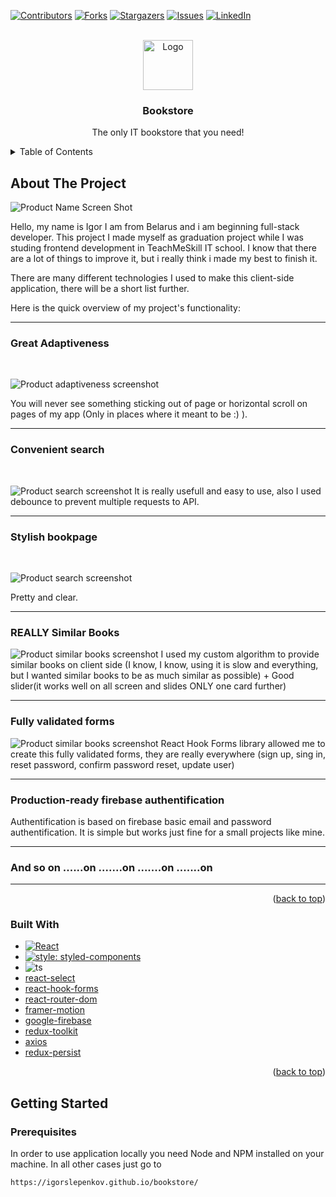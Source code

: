 <div id="top"></div>

[![Contributors][contributors-shield]][contributors-url]
[![Forks][forks-shield]][forks-url]
[![Stargazers][stars-shield]][stars-url]
[![Issues][issues-shield]][issues-url]
[![LinkedIn][linkedin-shield]][linkedin-url]

<br />
<div align="center">
  <a href="https://github.com/igorslepenkov/bookstore">
    <img src="images/logo.jpg" alt="Logo" width="80" height="80">
  </a>

  <h3 align="center">Bookstore</h3>

  <p align="center">The only IT bookstore that you need!</p>
</div>

<!-- TABLE OF CONTENTS -->
<details>
  <summary>Table of Contents</summary>
  <ol>
    <li>
      <a href="#about-the-project">About The Project</a>
      <ul>
        <li><a href="#built-with">Built With</a></li>
      </ul>
    </li>
    <li>
      <a href="#getting-started">Getting Started</a>
      <ul>
        <li><a href="#prerequisites">Prerequisites</a></li>
        <li><a href="#installation">Installation</a></li>
      </ul>
    </li>
    <li><a href="#usage">Usage</a></li>
    <li><a href="#contributing">Contributing</a></li>
    <li><a href="#contact">Contact</a></li>
  </ol>
</details>

<!-- ABOUT THE PROJECT -->

## About The Project

![Product Name Screen Shot][product-screenshot]

Hello, my name is Igor I am from Belarus and i am beginning full-stack developer. This project I made myself as graduation project while I was studing frontend development in TeachMeSkill IT school. I know that there are a lot of things to improve it, but i really think i made my best to finish it.

There are many different technologies I used to make this client-side application, there will be a short list further.

Here is the quick overview of my project's functionality:

<hr/>

### Great Adaptiveness

<br/>

![Product adaptiveness screenshot][screenshot-adaptivness]

You will never see something sticking out of page or horizontal scroll on pages of my app (Only in places where it meant to be :) ).

<hr/>

### Convenient search

<br/>

![Product search screenshot][screenshot-search]
It is really usefull and easy to use, also I used debounce to prevent multiple requests to API.

<hr/>

### Stylish bookpage

<br/>

![Product search screenshot][screenshot-bookpage]

Pretty and clear.

<hr/>

### REALLY Similar Books

![Product similar books screenshot][screenshot-similar]
I used my custom algorithm to provide similar books on client side (I know, I know, using it is slow and everything, but I wanted similar books to be as much similar as possible) + Good slider(it works well on all screen and slides ONLY one card further)

<hr/>

### Fully validated forms

![Product similar books screenshot][screenshot-form]
React Hook Forms library allowed me to create this fully validated forms, they are really everywhere (sign up, sing in, reset password, confirm password reset, update user)

<hr/>

### Production-ready firebase authentification

Authentification is based on firebase basic email and password authentification.
It is simple but works just fine for a small projects like mine.

<hr/>

### And so on ......on .......on .......on .......on

<hr/>

<p align="right">(<a href="#top">back to top</a>)</p>

### Built With

- [![React][react.js]][react-url]
- [![style: styled-components](https://img.shields.io/badge/style-%F0%9F%92%85%20styled--components-orange.svg?colorB=daa357&colorA=db748e)](https://github.com/styled-components/styled-components)
- ![ts](https://badgen.net/badge/-/TypeScript/blue?icon=typescript&label)
- [react-select](https://github.com/JedWatson/react-select)
- [react-hook-forms](https://react-hook-form.com/)
- [react-router-dom](https://github.com/remix-run/react-router)
- [framer-motion](https://github.com/framer/motion)
- [google-firebase](https://github.com/firebase/firebase-js-sdk)
- [redux-toolkit](https://github.com/reduxjs/redux-toolkit)
- [axios](https://github.com/axios/axios)
- [redux-persist](https://github.com/rt2zz/redux-persist)

<p align="right">(<a href="#top">back to top</a>)</p>

<!-- GETTING STARTED -->

## Getting Started

### Prerequisites

In order to use application locally you need Node and NPM installed on your machine. In all other cases just go to

```
https://igorslepenkov.github.io/bookstore/
```

[contributors-shield]: https://img.shields.io/github/contributors/othneildrew/Best-README-Template.svg?style=for-the-badge
[contributors-url]: https://github.com/igorslepenkov/bookstore/graphs/contributors
[forks-shield]: https://img.shields.io/github/forks/othneildrew/Best-README-Template.svg?style=for-the-badge
[forks-url]: https://github.com/igorslepenkov/bookstore/network/members
[stars-shield]: https://img.shields.io/github/stars/othneildrew/Best-README-Template.svg?style=for-the-badge
[stars-url]: https://github.com/igorslepenkov/bookstore/stargazers
[issues-shield]: https://img.shields.io/github/issues/othneildrew/Best-README-Template.svg?style=for-the-badge
[issues-url]: https://github.com/igorslepenkov/bookstore/issues
[linkedin-shield]: https://img.shields.io/badge/-LinkedIn-black.svg?style=for-the-badge&logo=linkedin&colorB=555
[linkedin-url]: www.linkedin.com/in/igor-slepenkov-b17704198/
[product-screenshot]: images/screenshot.png
[screenshot-adaptivness]: images/adaptivness.png
[screenshot-search]: images/search.png
[screenshot-bookpage]: images/book-page.png
[screenshot-similar]: images/similar.png
[screenshot-form]: images/form.png
[react.js]: https://img.shields.io/badge/React-20232A?style=for-the-badge&logo=react&logoColor=61DAFB
[react-url]: https://reactjs.org/
